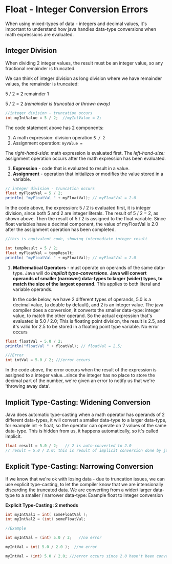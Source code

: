 # Float - Integer Conversion Errors

When using mixed-types of data - integers and decimal values, it's important to understand how java handles data-type conversions when math expressions are evaluated.

## Integer Division

When dividing 2 integer values, the result must be an integer value, so any fractional remainder is truncated.

We can think of integer division as long division where we have remainder values, the remainder is truncated:

5 / 2 = 2 remainder 1

5 / 2 = 2 _\(remainder is truncated or thrown away\)_

```java
//integer division - truncation occurs
int myIntValue = 5 / 2;  //myIntValue = 2;
```

The code statement above has 2 components:

1. A math expression: division operation:`5 / 2`
2. Assignment operation: `myValue =` 

The _right-hand-side_: math expression is evaluated first. The _left-hand-size:_ assignment operation occurs after the math expression has been evaluated.

1. **Expression** - code that is evaluated to result in a value.
2. **Assignment** - operation that initializes or modifies the value stored in a variable.

```java
// integer division - truncation occurs
float myFloatVal = 5 / 2;
println( "myFloatVal " + myFloatVal); // myFloatVal = 2.0
```

In the code above, the expression: 5 / 2 is evaluated first, it is integer division, since both 5 and 2 are integer literals. The result of 5 / 2 = 2, as shown above. Then the result of 5 / 2 is assigned to the float variable. Since float variables have a decimal component, the value of myFloatVal is 2.0 after the assignment operation has been completed.

```java
//this is equivalent code, showing intermediate integer result 

int tempResult = 5 / 2;
float myFloatVal = tempResult;
println( "myFloatVal " + myFloatVal); // myFloatVal = 2.0
```

1. **Mathematical Operators** - must operate on operands of the same data-type. Java will do _**implicit type-conversions**_. **Java will convert operands of smaller \(narrower\) data-types to larger \(wider\) types, to match the size of the largest operand.**  This applies to both literal and variable operands.

   In the code below, we have 2 different types of operands, 5.0 is a decimal value, \(a double by default\), and 2 is an integer value. The java compiler does a conversion, it converts the smaller data-type: integer value, to match the other operand. So the actual expression that's evaluated is 5.0 / 2.0; This is floating point division, the result is 2.5, and it's valid for 2.5 to be stored in a floating point type variable. No error occurs

```java
float floatVal = 5.0 / 2;  
println("floatVal " + floatVal); // floatVal = 2.5;

///Error
int intVal = 5.0 / 2; ///error occurs
```

In the code above, the error occurs when the result of the expression is assigned to a integer value...since the integer has no place to store the decimal part of the number, we're given an error to notify us that we're 'throwing away data'.

## Implicit Type-Casting: Widening Conversion

Java does automatic type-casting when a math operator has operands of 2 different data-types, it will convert a smaller data-type to a larger data-type, for example int -&gt; float, so the operator can operate on 2 values of the same data-type. This is hidden from us, it happens automatically, so it's called implicit.

```java
float result = 5.0 / 2;   // 2 is auto-converted to 2.0
// result = 5.0 / 2.0; this is result of implicit conversion done by java
```

## Explicit Type-Casting: Narrowing Conversion

If we know that we're ok with losing data - due to truncation issues, we can use explicit type-casting, to let the compiler know that we are intensionally discarding the truncated data. We are converting from a wider/ larger data-type to a smaller / narrower data-type: Example float to integer conversion

**Explicit Type-Casting: 2 methods**

```java
int myIntVal1 = int( someFloatVal ); 
int myIntVal2 = (int) someFloatVal;  

//Example

int myIntVal = (int) 5.0 / 2;   //no error 

myIntVal = int( 5.0 / 2.0 );  //no error

myIntVal = (int) 5.0 / 2.0; ///error occurs since 2.0 hasn't been converted to an int
```

